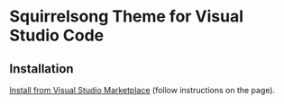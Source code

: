 # Squirrelsong Theme for Visual Studio Code

## Installation

[Install from Visual Studio Marketplace](https://marketplace.visualstudio.com/items?itemName=sapegin.Theme-SquirrelsongLight) (follow instructions on the page).
